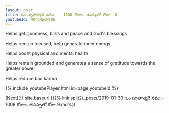 ```yaml
---
layout: post
title: ఓం వృషాకర్మనే నమః  - 1008 రోజుల తపస్సులో రోజు  8
youtubeId: MKrqMpoMFDE
---
```

 
 
Helps get goodness, bliss and peace and God's blessings
 
Helps remain focused, help generate inner energy 
 
Helps boost physical and mental health 
 
Helps remain grounded and generates a sense of gratitude towards the greater power 
 
Helps reduce bad karma
 
 
 
 


{% include youtubePlayer.html id=page.youtubeId %}
 
[Next]({{ site.baseurl }}{% link  split2/_posts/2019-01-30-ఓం పూతాత్మనే నమః  - 1008 రోజుల తపస్సులో రోజు  9.md%})
 
